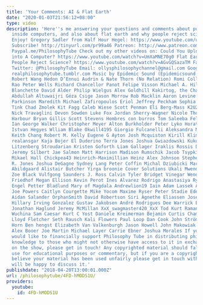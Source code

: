 ```yaml
---
title: 'Your Comments: AI & Flat Earth'
date: "2020-01-03T21:56:12+08:00"
type: video
description: 'Here''s me answering your questions and comments about putting minds
  inside computers, and also about flat earth and why people reject scientific statements.
  Enjoy! Gregory Sadler from Half Hour Hegel: https://www.youtube.com/user/gbisadler
  Subscribe! http://tinyurl.com/pr99a46 Patreon: http://www.patreon.com/PhilosophyTube
  Paypal.me/PhilosophyTube Check out my other videos on: Could You Upload Your Mind
  into A Computer? https://www.youtube.com/watch?v=UmXaMNE70g0 Flat Earth OR Why Do
  People Reject Science? https://www.youtube.com/watch?v=AGvGQSazaTM Facebook: http://tinyurl.com/jgjek5w
  Twitter: @PhilosophyTube Email: ollysphilosophychannel@gmail.com Google+: google.com/+thephilosophytube
  realphilosophytube.tumblr.com Music by Epidemic Sound (Epidemicsound.com) Patrons!
  Robert Wang Hedon D’Ennui Audrin & Nate Thorn (No Relation) Romi Collia Valmiki
  Rao Peter Wells Richard Chancellor Panot Felipe Visson Michael A. Hill Cecile Sammy
  Blanchette David Alder Philip Wielgus Alex Goldhill Kakirtog, the Charr in Gold
  Abdullah Altuwaijri Géza Csige Jason Morrow Rob Macklin Aaron Levine Ben Sima Nigel
  Parkinson Maredith Michael Zafiropoulos Eriol Jeffrey Peckham Sophia Sun 2X4OE02kJscIcN6GP1MLL&Izka*kt7dT
  Tink Chad Zmolek Kit Fagg Caleb Wiese Scott Penman Eli Berg-Mass K2U2 Bella Gonzalez
  Nick Travaglini Devon Sowden Luke Fox Jordan Sherry-Wagner Nicole Thompsonkk Strange
  Harbour Bryan Gillis Scott Stevens Hombres con burros Tom Saleeba Felicia Martinez
  Ian George Walker Christopher Meyer Alton Burkholder Peter Lyko Horatio Cordero
  Istvan Hegyes Wlliam Blake Okwill4195 Giorgio Fulcanelli Aleksandra Matthew Smitcich
  Keith Chang Robert M. Kelly Eugene G Ayton Josh Mcquiston Kirill Klimuk Jonah Dunch
  realansgar Kaja Bojer El Duderino Terra Jones Joshua Gwiazdowski Kukukoko11 Andrew
  Litzenberg Stroudarian Kristen Goforth Liam Gallager Iraklis Rossis Durga Devi Scot
  Jeremy Silbert Jae Salmon Matt Harrison Madison Rumschik Jacob Tsypkin Noah Mendum-Purdy
  Mikael Hall Chickpea43 Heinrich-Maximillian Heinz Alex Johnson Stephen Graham Ethan
  R. Jones Joshua DeGagne Sydney Lang Peter Coffin Michal Dziubicki Martian Ent Niels
  Abildgaard Alistair Butcher Yirga broonie Cover Solutions Ukali Mwendo Perfect Duck
  Zoe Black Vulfgong Saunders J. Ross Calvin Tyler Bridget Vinegar Wendy McLay Andy
  Friedhof Megan Ellison Kevin Perot Ines Alvarez Rodrigo Anastasiya Rybalkina Sam
  Engel Petter Bladlund Mary of Magdala Andrewlion19 Iain Adam Lassek Archer Flynn
  Joe Powers Caitlyn Courgette Mike Yocom Maxime Ryser Peter Stadie Eden James Mike
  Aidan Salander OrphanSmith David Robertson Siri Agnethe Eliassen Jose Rondon David
  Hillary Irving Gonzalez Gustav Jakobsen André Rodrigues Dee Warrick Emily Michel
  Jonathan Haglund Jeremy McMillan XxX_swagmaster420_XxX Tod Kurt Raman Sharma Stephen
  Wuchina Sam Caesar Kurt C Yost Daniele Kreimerman Bejamin Curtis Chambers Plainscrafter
  Lloyd Fletcher Seth Rausch Kali Flowers Paul Loop Dan Cook John Strömblom Collin
  Horn Ben hengst Elizabeth Van Valkenburgh Jason Howell John Makowiak James Whong
  Alex Booer Joe Martin Michael Layer Carrie Ebner Joshua Morales If you or your organisation
  would like to financially support Philosophy Tube in distributing philosophical
  knowledge to those who might not otherwise have access to it in exchange for credits
  on the show, please get in touch! Any copyrighted material should fall under fair
  use for educational purposes or commentary, but if you are a copyright holder and
  believe your material has been used unfairly please get in touch with us and we
  will be happy to discuss it.'
publishdate: "2018-04-20T13:00:01.000Z"
url: /philosophytube/4FD-hMODS1U/
providers:
  youtube:
    id: 4FD-hMODS1U
---
```


